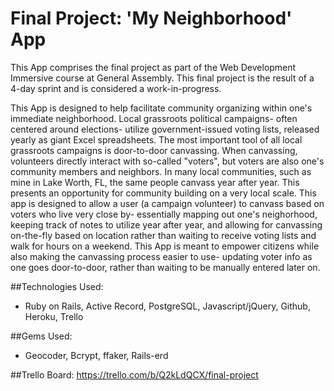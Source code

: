 # Final Project: 'My Neighborhood' App

This App comprises the final project as part of the Web Development Immersive course at General Assembly. This final project is the result of a 4-day sprint and is considered a work-in-progress.

This App is designed to help facilitate community organizing within one's immediate neighborhood. Local grassroots political campaigns- often centered around elections- utilize government-issued voting lists, released yearly as giant Excel spreadsheets. The most important tool of all local grassroots campaigns is door-to-door canvassing. When canvassing, volunteers directly interact with so-called "voters", but voters are also one's community members and neighbors. In many local communities, such as mine in Lake Worth, FL, the same people canvass year after year. This presents an opportunity for community building on a very local scale. This app is designed to allow a user (a campaign volunteer) to canvass based on voters who live very close by- essentially mapping out one's neighorhood, keeping track of notes to utilize year after year, and allowing for canvassing on-the-fly based on location rather than waiting to receive voting lists and walk for hours on a weekend. This App is meant to empower citizens while also making the canvassing process easier to use- updating voter info as one goes door-to-door, rather than waiting to be manually entered later on.

<!--
##To Deploy This App:<br />
https://my-neighborhood-app.herokuapp.com/


####Please use the following login information to check it out:<br />
Username: demo@try.com<br />
Password: demo -->


##Technologies Used:
* Ruby on Rails,
   Active Record,
   PostgreSQL,
   Javascript/jQuery,
   Github,
   Heroku,
   Trello


##Gems Used:
* Geocoder, Bcrypt, ffaker, Rails-erd


##Trello Board:
https://trello.com/b/Q2kLdQCX/final-project



